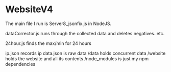 # WebsiteV4
The main file I run is Server8_jsonfix.js in NodeJS. 

dataCorrector.js runs through the collected data and deletes negatives..etc.

24hour.js finds the max/min for 24 hours

ip.json records ip
data.json is raw data
/data holds concurrent data
/website holds the website and all its contents
/node_modules is just my npm dependencies 
